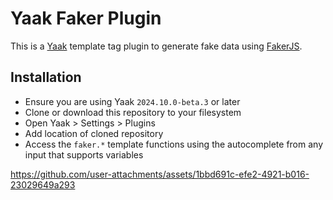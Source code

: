 # Yaak Faker Plugin

This is a [Yaak](https://yaak.app) template tag plugin to generate fake data
using [FakerJS](https://fakerjs.dev).

## Installation

- Ensure you are using Yaak `2024.10.0-beta.3` or later
- Clone or download this repository to your filesystem
- Open Yaak > Settings > Plugins
- Add location of cloned repository
- Access the `faker.*` template functions using the autocomplete from any input that
  supports variables 

https://github.com/user-attachments/assets/1bbd691c-efe2-4921-b016-23029649a293

